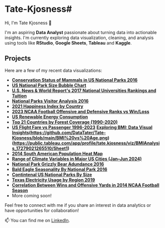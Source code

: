# Tate-Kjosness# 

Hi, I'm Tate Kjosness 👋

I'm an aspiring **Data Analyst** passionate about turning data into actionable insights. 
I'm currently exploring data visualization, cleaning, and analysis using tools like **RStudio**, **Google Sheets**, **Tableau** and **Kaggle**.


## Projects

Here are a few of my recent data visualizations:

- **[Conservation Status of Mammals in US National Parks 2016](https://public.tableau.com/app/profile/tate.kjosness/viz/ConservationStatusofMammalsinUSNationalParks/Sheet1)**
- **[US National Park Size Bubble Chart](https://public.tableau.com/app/profile/tate.kjosness/viz/USNationalParkSizeMap/Sheet2)**
- **[U.S. News & World Report's 2017 National Universities Rankings and Tuition](https://public.tableau.com/app/profile/tate.kjosness/viz/U_S_NewsWorldReports2017NationalUniversitiesRankingsandTuition/Sheet1)**
- **[National Parks Visitor Analysis 2016](https://github.com/DataTater/Tate-Kjosness/blob/main/National%20Parks%20visitor%20numbers%202021.png)**
- **[2021 Happiness Index by Country](https://public.tableau.com/app/profile/tate.kjosness/viz/2021HappinessIndexbyCountry/Sheet1)**
- **[2023 NCAA Football Offensive and Defensive Ranks vs Win/Loss](https://public.tableau.com/app/profile/tate.kjosness/viz/2023NCAAFootballOffensiveandDefensiveRanksvsWinLoss/Sheet1)**
- **[US Renewable Energy Consumption](https://public.tableau.com/app/profile/tate.kjosness/viz/USRenewableEnergyConsumption/Sheet1)**
- **[Top 21 Countries by Forest Coverage (1990-2020)](https://public.tableau.com/app/profile/tate.kjosness/viz/Top21CountriesbyForestCoverage1990-2020/Sheet1)**
- **[US Flight Fare vs Passenger 1996-2023](https://public.tableau.com/app/profile/tate.kjosness/viz/USFlightFarevsPassenger1996-2023/Sheet1)**
**[Exploring BMI: Data Visual Insights](https://github.com/DataTater/Tate-Kjosness/blob/main/BMI%20Class%20Frequency.png)(https://github.com/DataTater/Tate-Kjosness/blob/main/BMI%20vs%20Age.png)(https://public.tableau.com/app/profile/tate.kjosness/viz/BMIAnalysis_17279021265510/Sheet1)**
- **[2014 South American Population Heat Map](https://public.tableau.com/app/profile/tate.kjosness/viz/2014SouthAmericanPopulationHeatMap/Sheet1)**
- **[Range of Climate Variables in Major US Cities (Jan–Jun 2024)](https://public.tableau.com/app/profile/tate.kjosness/viz/RangeofClimateVariablesinMajorUSCitiesJanJun2024/Sheet1#1)**
- **[National Park Grizzly Bear Adundance 2016](https://github.com/DataTater/Tate-Kjosness/blob/main/Grizzly%20Bear%20Abundance%20by%20National%20Park.png)**
- **[Bald Eagle Seasonality By National Park 2016](https://github.com/DataTater/Tate-Kjosness/blob/main/Bald%20Eagle%20Seasonality%20By%20National%20Park.png)**
- **[Contintenal US National Parks By Size](https://github.com/DataTater/Tate-Kjosness/blob/main/Contintenal%20US%20National%20Parks%20By%20Size.png)**
- **[Texas Electricity Usage by Region 2019](https://github.com/DataTater/Tate-Kjosness/blob/main/TexasElectricityUsageByRegion2019.png)**
- **[Correlation Between Wins and Offensive Yards in 2014 NCAA Football Season](https://github.com/DataTater/Tate-Kjosness/blob/main/Correlation%20Between%20Wins%20and%20Offensive%20Yards.png)**
- More coming soon!

Feel free to connect with me if you share an interest in data analytics or have opportunities for collaboration!

📫 You can find me on [LinkedIn](https://www.linkedin.com/in/tatekjosness).
